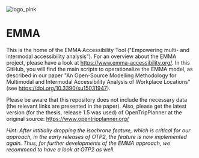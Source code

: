 ![logo_pink](https://github.com/user-attachments/assets/9aae5984-b95a-4da6-aff6-47f93b64314c)

# EMMA

This is the home of the EMMA Accessibility Tool ("Empowering multi- and intermodal accessibility analysis"). For an overview about the EMMA project, please have a look at https://www.emma-accessibility.org/.
In this GitHub, you will find the main scripts to operationalize the EMMA model, as described in our paper "An Open-Source Modelling Methodology for Multimodal and Intermodal Accessibility Analysis of Workplace Locations" (see https://doi.org/10.3390/su15031947).

Please be aware that this repository does not include the necessary data (the relevant links are presented in the paper). Also, please get the latest version (for the thesis, release 1.5 was used) of OpenTripPlanner at the original source: https://www.opentripplanner.org/ 

*Hint: After intitially dropping the isochrone feature, which is critical for our approach, in the early releases of OTP2, the feature is now implemented again. Thus, for further developments of the EMMA approach, we recommend to have a look at OTP2 as well.*

